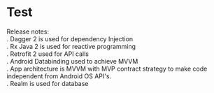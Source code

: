 # Test
Release notes:
<br/>. Dagger 2 is used for dependency Injection
<br/>. Rx Java 2 is used for reactive programming 
<br/>. Retrofit 2 used for API calls
<br/>. Android Databinding used to achieve MVVM
<br/>. App architecture is MVVM with MVP contract strategy to make code independent from Android OS API's.
<br/>. Realm is used for database
